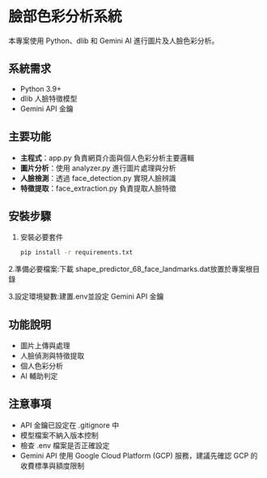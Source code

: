 # 臉部色彩分析系統

本專案使用 Python、dlib 和 Gemini AI 進行圖片及人臉色彩分析。

## 系統需求
- Python 3.9+
- dlib 人臉特徵模型
- Gemini API 金鑰

## 主要功能
- **主程式**：app.py 負責網頁介面與個人色彩分析主要邏輯
- **圖片分析**：使用 analyzer.py 進行圖片處理與分析
- **人臉檢測**：透過 face_detection.py 實現人臉辨識
- **特徵提取**：face_extraction.py 負責提取人臉特徵


## 安裝步驟
1. 安裝必要套件
   ```bash
   pip install -r requirements.txt

2.準備必要檔案:下載 shape_predictor_68_face_landmarks.dat放置於專案根目錄

3.設定環境變數:建置.env並設定 Gemini API 金鑰


## 功能說明
- 圖片上傳與處理
- 人臉偵測與特徵提取
- 個人色彩分析
- AI 輔助判定

## 注意事項
- API 金鑰已設定在 .gitignore 中
- 模型檔案不納入版本控制
- 檢查 .env 檔案是否正確設定
- Gemini API 使用 Google Cloud Platform (GCP) 服務，建議先確認 GCP 的收費標準與額度限制

